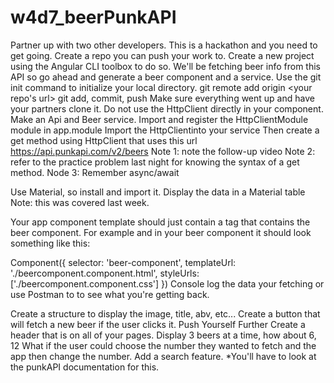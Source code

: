 # w4d7_beerPunkAPI

Partner up with two other developers. This is a hackathon and you need to get going.
Create a repo you can push your work to.
Create a new project using the Angular CLI toolbox to do so.
We'll be fetching beer info from this API so go ahead and generate a beer component and a service.
Use the git init command to initialize your local directory.
git remote add origin <your repo's url>
git add, commit, push
Make sure everything went up and have your partners clone it.
Do not use the HttpClient directly in your component.
Make an Api and Beer service.
Import and register the HttpClientModule module in app.module
Import the HttpClientinto your service
Then create a get method using HttpClient that uses this url https://api.punkapi.com/v2/beers
Note 1: note the follow-up video Note 2: refer to the practice problem last night for knowing the syntax of a get method. Node 3: Remember async/await

Use Material, so install and import it.
Display the data in a Material table
Note: this was covered last week.

Your app component template should just contain a tag that contains the beer component. For example </beer-component> and in your beer component it should look something like this:

 Component({
   selector: 'beer-component',
   templateUrl: './beercomponent.component.html',
   styleUrls: ['./beercomponent.component.css']
 })
Console log the data your fetching or use Postman to to see what you're getting back.

Create a structure to display the image, title, abv, etc...
Create a button that will fetch a new beer if the user clicks it.
Push Yourself Further
Create a header that is on all of your pages.
Display 3 beers at a time, how about 6, 12
What if the user could choose the number they wanted to fetch and the app then change the number.
Add a search feature. *You'll have to look at the punkAPI documentation for this.
